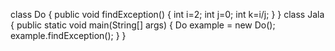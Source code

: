 class Do
{
	public void findException()
    {
       int i=2;
       int j=0;
       int k=i/j;
    }
}
class Jala 
{
	public static void main(String[] args)
	{
		Do example = new Do();
        example.findException();
	}
}
